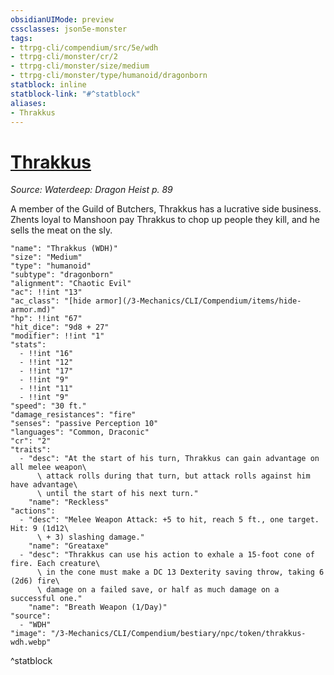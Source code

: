```yaml
---
obsidianUIMode: preview
cssclasses: json5e-monster
tags:
- ttrpg-cli/compendium/src/5e/wdh
- ttrpg-cli/monster/cr/2
- ttrpg-cli/monster/size/medium
- ttrpg-cli/monster/type/humanoid/dragonborn
statblock: inline
statblock-link: "#^statblock"
aliases:
- Thrakkus
---
```

# [Thrakkus](3-Mechanics\CLI\Compendium\bestiary\npc/thrakkus-wdh.md)
*Source: Waterdeep: Dragon Heist p. 89*  

A member of the Guild of Butchers, Thrakkus has a lucrative side business. Zhents loyal to Manshoon pay Thrakkus to chop up people they kill, and he sells the meat on the sly.

```statblock
"name": "Thrakkus (WDH)"
"size": "Medium"
"type": "humanoid"
"subtype": "dragonborn"
"alignment": "Chaotic Evil"
"ac": !!int "13"
"ac_class": "[hide armor](/3-Mechanics/CLI/Compendium/items/hide-armor.md)"
"hp": !!int "67"
"hit_dice": "9d8 + 27"
"modifier": !!int "1"
"stats":
  - !!int "16"
  - !!int "12"
  - !!int "17"
  - !!int "9"
  - !!int "11"
  - !!int "9"
"speed": "30 ft."
"damage_resistances": "fire"
"senses": "passive Perception 10"
"languages": "Common, Draconic"
"cr": "2"
"traits":
  - "desc": "At the start of his turn, Thrakkus can gain advantage on all melee weapon\
      \ attack rolls during that turn, but attack rolls against him have advantage\
      \ until the start of his next turn."
    "name": "Reckless"
"actions":
  - "desc": "Melee Weapon Attack: +5 to hit, reach 5 ft., one target. Hit: 9 (1d12\
      \ + 3) slashing damage."
    "name": "Greataxe"
  - "desc": "Thrakkus can use his action to exhale a 15-foot cone of fire. Each creature\
      \ in the cone must make a DC 13 Dexterity saving throw, taking 6 (2d6) fire\
      \ damage on a failed save, or half as much damage on a successful one."
    "name": "Breath Weapon (1/Day)"
"source":
  - "WDH"
"image": "/3-Mechanics/CLI/Compendium/bestiary/npc/token/thrakkus-wdh.webp"
```
^statblock